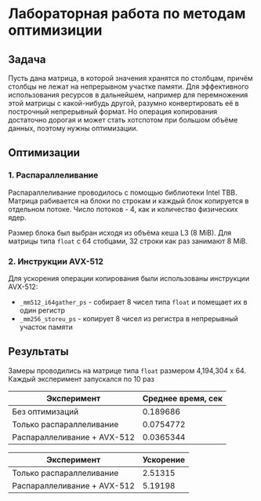 # Лабораторная работа по методам оптимизиции

## Задача

Пусть дана матрица, в которой значения хранятся по столбцам, причём столбцы не лежат на непрерывном участке памяти. Для эффективного использования ресурсов в дальнейшем, например для перемножения этой матрицы с какой-нибудь другой, разумно конвертировать её в построчный непрерывный формат. Но операция копирования достаточно дорогая и может стать хотспотом при большом объёме данных, поэтому нужны оптимизации.

## Оптимизации

### 1. Распараллеливание

Распараллеливание проводилось с помощью библиотеки Intel TBB. Матрица рабивается на блоки по строкам и каждый блок копируется в отдельном потоке. Число потоков - 4, как и количество физических ядер.

Размер блока был выбран исходя из объёма кеша L3 (8 MiB). Для матрицы типа `float` c 64 стобцами, 32 строки как раз занимают 8 MiB.

### 2. Инструкции AVX-512

Для ускорения операции копирования были использованы инструкции AVX-512:
* `_mm512_i64gather_ps` - собирает 8 чисел типа `float` и помещает их в один регистр
* `_mm256_storeu_ps` - копирует 8 чисел из регистра в непрерывный участок памяти

## Результаты

Замеры проводились на матрице типа `float` размером 4,194,304 x 64. Каждый эксперимент запускался по 10 раз

| Эксперимент | Среднее время, сек |
| ----------- | ------------- |
| Без оптимизаций | 0.189686 |
| Только распараллеливание | 0.0754772 |
| Распараллеливание + AVX-512 | 0.0365344 |

| Эксперимент | Ускорение |
| ----------- | ------------- |
| Только распараллеливание | 2.51315 |
| Распараллеливание + AVX-512 | 5.19198 |
